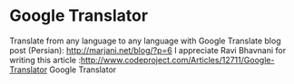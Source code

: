 # Google Translator
Translate from any language to any language with Google Translate
blog post (Persian): http://marjani.net/blog/?p=6
I appreciate Ravi Bhavnani for writing this article :http://www.codeproject.com/Articles/12711/Google-Translator
Google Translator

